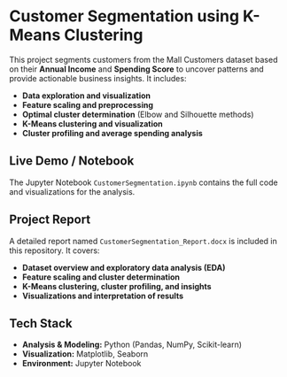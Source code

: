 # Customer Segmentation using K-Means Clustering

This project segments customers from the Mall Customers dataset based on their **Annual Income** and **Spending Score** to uncover patterns and provide actionable business insights. It includes:

- **Data exploration and visualization**
- **Feature scaling and preprocessing**
- **Optimal cluster determination** (Elbow and Silhouette methods)
- **K-Means clustering and visualization**
- **Cluster profiling and average spending analysis**

## Live Demo / Notebook

The Jupyter Notebook `CustomerSegmentation.ipynb` contains the full code and visualizations for the analysis.

## Project Report

A detailed report named `CustomerSegmentation_Report.docx` is included in this repository. It covers:

- **Dataset overview and exploratory data analysis (EDA)**
- **Feature scaling and cluster determination**
- **K-Means clustering, cluster profiling, and insights**
- **Visualizations and interpretation of results**

## Tech Stack

- **Analysis & Modeling:** Python (Pandas, NumPy, Scikit-learn)  
- **Visualization:** Matplotlib, Seaborn  
- **Environment:** Jupyter Notebook
